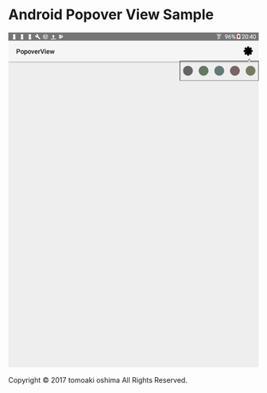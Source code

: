 
# Android Popover View Sample

![PopoverView](./popover-in-android.png)

Copyright © 2017 tomoaki oshima All Rights Reserved.

